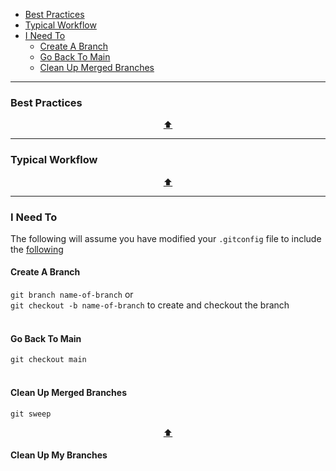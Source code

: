 - [Best Practices](#best-practices)
- [Typical Workflow](#typical-workflow)
- [I Need To](#i-need-to)
  - [Create A Branch](#create-a-branch)
  - [Go Back To Main](#go-back-to-main)
  - [Clean Up Merged Branches](#clean-up-merged-branches)

---

### Best Practices

<p align="center"><a href="#top">⬆</a></p>

---

### Typical Workflow

<p align="center"><a href="#top">⬆</a></p>

---
### I Need To
The following will assume you have modified your `.gitconfig` file to include the [following](https://github.com/ssaunier/dotfiles/blob/master/gitconfig)

#### Create A Branch
`git branch name-of-branch` or <br>
`git checkout -b name-of-branch` to create and checkout the branch <br><br>

#### Go Back To Main
`git checkout main` <br><br>

#### Clean Up Merged Branches
`git sweep`

<p align="center"><a href="#top">⬆</a></p>

#### Clean Up My Branches
